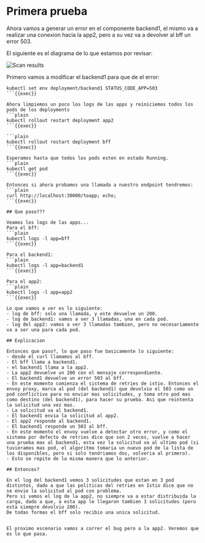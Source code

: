 
# Primera prueba

Ahora vamos a generar un error en el componente backend1, el mismo va a realizar una conexion hacia la app2, pero a su vez va a devolver al bff un error 503.

El siguiente es el diagrama de lo que estamos por revisar:

![Scan results](../assets/istioretry-scenario1.png)

Primero vamos a modificar el backend1 para que de el error:

```plain
kubectl set env deployment/backend1 STATUS_CODE_APP=503
```{{exec}}

Ahora limpiemos un poco los logs de las apps y reiniciemos todos los pods de los deployments
```plain
kubectl rollout restart deployment app2
```{{exec}}

```plain
kubectl rollout restart deployment bff
```{{exec}}

Esperamos hasta que todos los pods esten en estado Running.
```plain
kubectl get pod
```{{exec}}

Entonces si ahora probamos una llamada a nuestro endpoint tendremos:
```plain
curl http://localhost:30000/toapp; echo;
```{{exec}}

## Que paso???

Veamos los logs de las apps...
Para el bff:
```plain
kubectl logs -l app=bff
```{{exec}}

Para el backend1:
```plain
kubectl logs -l app=backend1
```{{exec}}

Para el app2:
```plain
kubectl logs -l app=app2
```{{exec}}

Lo que vamos a ver es lo siguiente:
- log de bff: solo una llamada, y este devuelve un 200.
- log de backend1: vamos a ver 3 llamadas, una en cada pod.
- log del app2: vamos a ver 3 llamadas tambien, pero no necesariamente va a ser una para cada pod.

## Explicacion

Entonces que paso?, lo que paso fue basicamente lo siguiente:
- desde el curl llamamos al bff.
- El bff llama a backend1.
- el backend1 llama a la app2.
- La app2 devuelve un 200 con el mensaje correspondiente.
- El backend1 devuelve un error 503 al bff. 
- En este momento comienza el sistema de retries de istio. Entonces el envoy proxy, marca al pod (del backend1) que devolvio el 503 como un pod conflictivo para no enviar mas solicitudes, y toma otro pod mas como destino (del backend1), para hacer su prueba. Asi que reintenta la solicitud una vez mas.
- La solicitud va al backend1.
- El backend1 envia la solicitud al app2.
- El app2 responde al backend1. 
- El backend1 responde un 503 al bff.
- En este momento el envoy vuelve a detectar otro error, y como el sistema por defecto de retries dice que son 2 veces, vuelve a hacer una prueba mas al backend1, esta vez la solicitud va al ultimo pod (si tuvieramos mas pod, el algoritmo tomaria un nuevo pod de la lista de los disponibles, pero si solo tendriamos dos, volveria al primero).
- Esto se repite de la misma manera que lo anterior.

## Entonces?

En el log del backend1 vemos 3 solicitudes que estan en 3 pod distintos, dado a que las politicas del retries en Istio dice que no se envie la solicitud al pod con problema.
Pero si vemos el log de la app2, no siempre va a estar distribuida la carga, dado a que, a esta app le llegaron tambien 3 solicitudes (pero esta siempre devolvio 200).
De todas formas el bff solo recibio una unica solicitud.


El proximo escenario vamos a correr el bug pero a la app2. Veremos que es lo que pasa.
